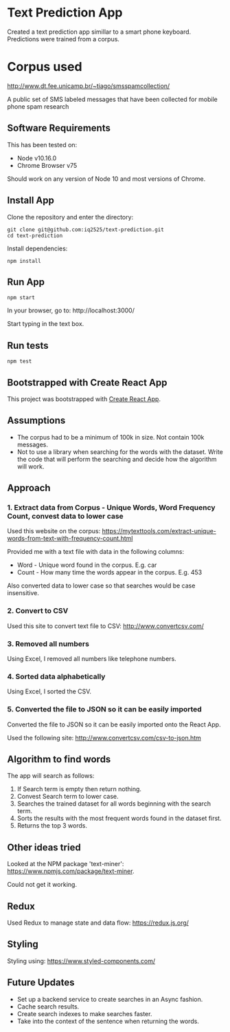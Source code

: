 # Text Prediction App

Created a text prediction app simillar to a smart phone keyboard.  Predictions were trained from a corpus.

# Corpus used
http://www.dt.fee.unicamp.br/~tiago/smsspamcollection/

A public set of SMS labeled messages that have been collected for mobile phone spam research

## Software Requirements
This has been tested on:
* Node v10.16.0
* Chrome Browser v75

Should work on any version of Node 10 and most versions of Chrome.

## Install App
Clone the repository and enter the directory:
```
git clone git@github.com:iq2525/text-prediction.git
cd text-prediction
``` 

Install dependencies:
```
npm install
```

## Run App
```
npm start
```

In your browser, go to: http://localhost:3000/

Start typing in the text box.

## Run tests

```
npm test
```

## Bootstrapped with Create React App
This project was bootstrapped with [Create React App](https://github.com/facebook/create-react-app).

## Assumptions
* The corpus had to be a minimum of 100k in size.  Not contain 100k messages.  
* Not to use a library when searching for the words with the dataset.  Write the code that will perform the searching and decide how the algorithm will work.

## Approach
### 1. Extract data from Corpus - Unique Words, Word Frequency Count, convest data to lower case
Used this website on the corpus: 
https://mytexttools.com/extract-unique-words-from-text-with-frequency-count.html

Provided me with a text file with data in the following columns:
* Word - Unique word found in the corpus.  E.g. car
* Count - How many time the words appear in the corpus. E.g. 453

Also converted data to lower case so that searches would be case insensitive.

### 2. Convert to CSV
Used this site to convert text file to CSV: http://www.convertcsv.com/

### 3. Removed all numbers
Using Excel, I removed all numbers like telephone numbers.

### 4. Sorted data alphabetically
Using Excel, I sorted the CSV.

### 5. Converted the file to JSON so it can be easily imported
Converted the file to JSON so it can be easily imported onto the React App.

Used the following site: http://www.convertcsv.com/csv-to-json.htm

## Algorithm to find words
The app will search as follows:
1. If Search term is empty then return nothing. 
2. Convest Search term to lower case.
3. Searches the trained dataset for all words beginning with the search term.
4. Sorts the results with the most frequent words found in the dataset first.
5. Returns the top 3 words.

## Other ideas tried
Looked at the NPM package 'text-miner': https://www.npmjs.com/package/text-miner.

Could not get it working.

## Redux
Used Redux to manage state and data flow: https://redux.js.org/

## Styling
Styling using: https://www.styled-components.com/

## Future Updates
* Set up a backend service to create searches in an Async fashion.
* Cache search results.
* Create search indexes to make searches faster.
* Take into the context of the sentence when returning the words.
